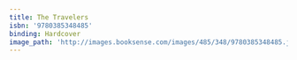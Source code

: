 ```yaml
---
title: The Travelers
isbn: '9780385348485'
binding: Hardcover
image_path: 'http://images.booksense.com/images/485/348/9780385348485.jpg'
---
```


